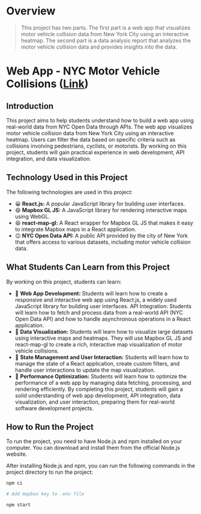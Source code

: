 # Overview
> This project has two parts. The first part is a web app that visualizes motor vehicle collision data from New York City using an interactive heatmap. The second part is a data analysis report that analyzes the motor vehicle collision data and provides insights into the data.

# Web App - NYC Motor Vehicle Collisions ([Link](https://nyc-motor-vehicle-collisions.netlify.app/))

## Introduction
This project aims to help students understand how to build a web app using real-world data from NYC Open Data through APIs. The web app visualizes motor vehicle collision data from New York City using an interactive heatmap. Users can filter the data based on specific criteria such as collisions involving pedestrians, cyclists, or motorists. By working on this project, students will gain practical experience in web development, API integration, and data visualization.

## Technology Used in this Project
The following technologies are used in this project:

* 😀 **React.js:** A popular JavaScript library for building user interfaces.
* 😄 **Mapbox GL JS:** A JavaScript library for rendering interactive maps using WebGL.
* 😆 **react-map-gl:** A React wrapper for Mapbox GL JS that makes it easy to integrate Mapbox maps in a React application.
* 😉 **NYC Open Data API:** A public API provided by the city of New York that offers access to various datasets, including motor vehicle collision data.


## What Students Can Learn from this Project
By working on this project, students can learn:

* 🐸 **Web App Development:** Students will learn how to create a responsive and interactive web app using React.js, a widely used JavaScript library for building user interfaces.
API Integration: Students will learn how to fetch and process data from a real-world API (NYC Open Data API) and how to handle asynchronous operations in a React application.
* 🐢 **Data Visualization:** Students will learn how to visualize large datasets using interactive maps and heatmaps. They will use Mapbox GL JS and react-map-gl to create a rich, interactive map visualization of motor vehicle collisions.
* 🐋 **State Management and User Interaction:** Students will learn how to manage the state of a React application, create custom filters, and handle user interactions to update the map visualization.
* 🦭 **Performance Optimization:** Students will learn how to optimize the performance of a web app by managing data fetching, processing, and rendering efficiently.
By completing this project, students will gain a solid understanding of web app development, API integration, data visualization, and user interaction, preparing them for real-world software development projects.

## How to Run the Project
To run the project, you need to have Node.js and npm installed on your computer. You can download and install them from the official Node.js website.

After installing Node.js and npm, you can run the following commands in the project directory to run the project:

```bash
npm ci

# Add mapbox key to .env file

npm start
```

